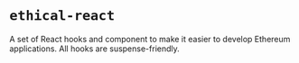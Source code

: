 # `ethical-react`

A set of React hooks and component to make it easier to develop Ethereum applications. All hooks are suspense-friendly.
